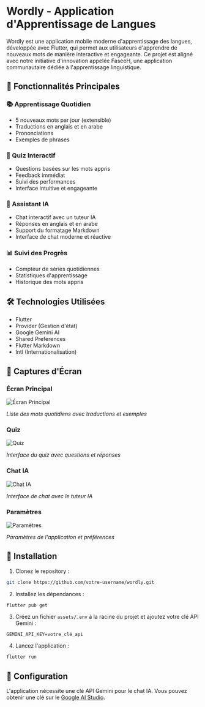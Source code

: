 # Wordly - Application d'Apprentissage de Langues

Wordly est une application mobile moderne d'apprentissage des langues, développée avec Flutter, qui permet aux utilisateurs d'apprendre de nouveaux mots de manière interactive et engageante. Ce projet est aligné avec notre initiative d'innovation appelée FaseeH, une application communautaire dédiée à l'apprentissage linguistique.

## 🌟 Fonctionnalités Principales

### 📚 Apprentissage Quotidien
- 5 nouveaux mots par jour (extensible)
- Traductions en anglais et en arabe
- Prononciations
- Exemples de phrases

### 🎯 Quiz Interactif
- Questions basées sur les mots appris
- Feedback immédiat
- Suivi des performances
- Interface intuitive et engageante

### 💬 Assistant IA
- Chat interactif avec un tuteur IA
- Réponses en anglais et en arabe
- Support du formatage Markdown
- Interface de chat moderne et réactive

### 📊 Suivi des Progrès
- Compteur de séries quotidiennes
- Statistiques d'apprentissage
- Historique des mots appris

## 🛠️ Technologies Utilisées
- Flutter
- Provider (Gestion d'état)
- Google Gemini AI
- Shared Preferences
- Flutter Markdown
- Intl (Internationalisation)

## 📱 Captures d'Écran

### Écran Principal
![Écran Principal](screenshots/home.png)

*Liste des mots quotidiens avec traductions et exemples*

### Quiz
![Quiz](screenshots/quiz.png)

*Interface du quiz avec questions et réponses*

### Chat IA
![Chat IA](screenshots/chat.png)

*Interface de chat avec le tuteur IA*

### Paramètres
![Paramètres](screenshots/settings.png)

*Paramètres de l'application et préférences*

## 🚀 Installation

1. Clonez le repository :
```bash
git clone https://github.com/votre-username/wordly.git
```

2. Installez les dépendances :
```bash
flutter pub get
```

3. Créez un fichier `assets/.env` à la racine du projet et ajoutez votre clé API Gemini :
```
GEMINI_API_KEY=votre_clé_api
```

4. Lancez l'application :
```bash
flutter run
```

## 📝 Configuration

L'application nécessite une clé API Gemini pour le chat IA. Vous pouvez obtenir une clé sur le [Google AI Studio](https://makersuite.google.com/app/apikey).